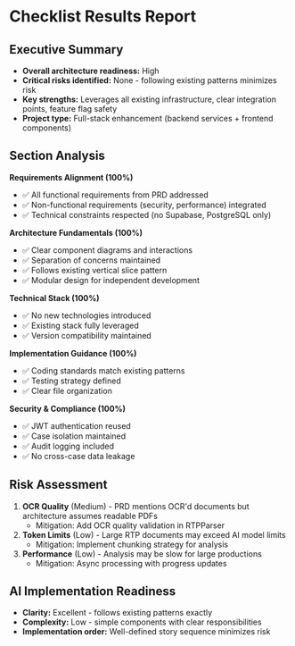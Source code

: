 # Checklist Results Report

## Executive Summary
- **Overall architecture readiness:** High
- **Critical risks identified:** None - following existing patterns minimizes risk
- **Key strengths:** Leverages all existing infrastructure, clear integration points, feature flag safety
- **Project type:** Full-stack enhancement (backend services + frontend components)

## Section Analysis

**Requirements Alignment (100%)**
- ✅ All functional requirements from PRD addressed
- ✅ Non-functional requirements (security, performance) integrated
- ✅ Technical constraints respected (no Supabase, PostgreSQL only)

**Architecture Fundamentals (100%)**
- ✅ Clear component diagrams and interactions
- ✅ Separation of concerns maintained
- ✅ Follows existing vertical slice pattern
- ✅ Modular design for independent development

**Technical Stack (100%)**
- ✅ No new technologies introduced
- ✅ Existing stack fully leveraged
- ✅ Version compatibility maintained

**Implementation Guidance (100%)**
- ✅ Coding standards match existing patterns
- ✅ Testing strategy defined
- ✅ Clear file organization

**Security & Compliance (100%)**
- ✅ JWT authentication reused
- ✅ Case isolation maintained
- ✅ Audit logging included
- ✅ No cross-case data leakage

## Risk Assessment

1. **OCR Quality** (Medium) - PRD mentions OCR'd documents but architecture assumes readable PDFs
   - Mitigation: Add OCR quality validation in RTPParser
2. **Token Limits** (Low) - Large RTP documents may exceed AI model limits
   - Mitigation: Implement chunking strategy for analysis
3. **Performance** (Low) - Analysis may be slow for large productions
   - Mitigation: Async processing with progress updates

## AI Implementation Readiness
- **Clarity:** Excellent - follows existing patterns exactly
- **Complexity:** Low - simple components with clear responsibilities
- **Implementation order:** Well-defined story sequence minimizes risk
